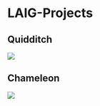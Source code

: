 # LAIG-Projects
## Quidditch
![](https://i.imgur.com/WuXi3jJ.jpg)

## Chameleon
![](https://i.imgur.com/kGuzwUT.jpg)
